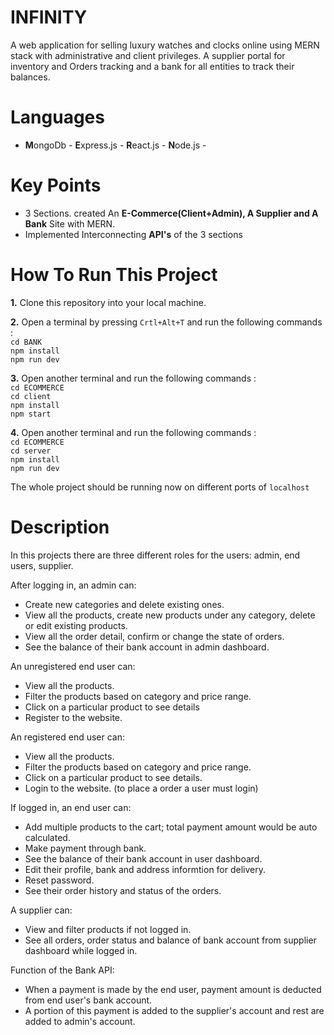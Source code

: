 # INFINITY
A web application for selling luxury watches and clocks online using MERN stack with administrative and client privileges.
A supplier portal  for  inventory and Orders tracking and a bank for all entities to track their balances. 


# Languages 
-  **M**ongoDb - **E**xpress.js - **R**eact.js - **N**ode.js -

# Key Points 
- 3 Sections. created An **E-Commerce(Client+Admin), A Supplier and A Bank** Site with MERN. 
- Implemented Interconnecting **API's** of the 3 sections

# How To Run This Project 

**1.** Clone this repository into your local machine. <br/>

**2.** Open a terminal by pressing `Crtl+Alt+T` and run the following commands :<br/>
 ```cd BANK``` <br/>
 ```npm install``` <br/>
 ```npm run dev``` <br/>
 
 **3.** Open another terminal and run the following commands :<br/>
 ```cd ECOMMERCE``` <br/>
 ```cd client``` <br/>
 ```npm install``` <br/>
 ```npm start``` <br/>
 
 **4.** Open another terminal and run the following commands :<br/>
 ```cd ECOMMERCE``` <br/>
 ```cd server``` <br/>
 ```npm install``` <br/>
 ```npm run dev``` <br/>

 The whole project should be running now on different ports of `localhost`

# Description 

In this projects there are three different roles for the users: admin, end users, supplier.

After logging in, an admin can:
- Create new categories and delete existing ones.
- View all the products, create new products under any category, delete or edit existing products.
- View all the order detail, confirm or change the state of orders.
- See the balance of their bank account in admin dashboard.

An unregistered end user can:
- View all the products.
- Filter the products based on category and price range.
- Click on a particular product to see details
- Register to the website.

An registered end user can:
- View all the products.
- Filter the products based on category and price range.
- Click on a particular product to see details.
- Login to the website.
(to place a order a user must login)

If logged in, an end user can:
- Add multiple products to the cart; total payment amount would be auto calculated.
- Make payment through bank.
- See the balance of their bank account in user dashboard.
- Edit their profile, bank and address informtion for delivery.
- Reset password.
- See their order history and status of the orders.

A supplier can:
- View and filter products if not logged in.
- See all orders, order status and balance of bank account from supplier dashboard while logged in.

Function of the Bank API:
- When a payment is made by the end user, payment amount is deducted from end user's bank account.
- A portion of this payment is added to the supplier's account and rest are added to admin's account.

